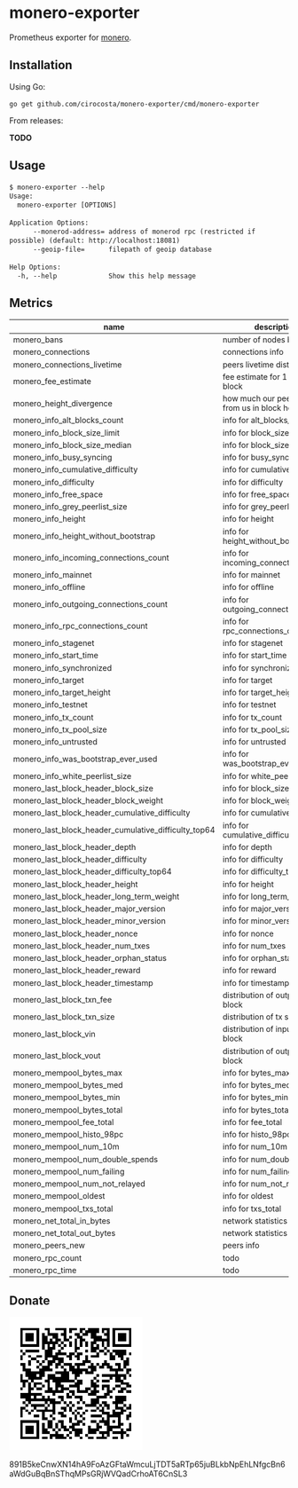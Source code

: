 # monero-exporter

Prometheus exporter for [monero](https://getmonero.org).


## Installation

Using Go:

```
go get github.com/cirocosta/monero-exporter/cmd/monero-exporter
```

From releases:

**TODO**


## Usage

```console
$ monero-exporter --help
Usage:
  monero-exporter [OPTIONS]

Application Options:
      --monerod-address= address of monerod rpc (restricted if possible) (default: http://localhost:18081)
      --geoip-file=      filepath of geoip database

Help Options:
  -h, --help             Show this help message
```

## Metrics


| name | description |
| ---- | ----------- |
| monero_bans | number of nodes banned |
| monero_connections | connections info |
| monero_connections_livetime | peers livetime distribution |
| monero_fee_estimate | fee estimate for 1 grace block |
| monero_height_divergence | how much our peers diverge from us in block height |
| monero_info_alt_blocks_count | info for alt_blocks_count |
| monero_info_block_size_limit | info for block_size_limit |
| monero_info_block_size_median | info for block_size_median |
| monero_info_busy_syncing | info for busy_syncing |
| monero_info_cumulative_difficulty | info for cumulative_difficulty |
| monero_info_difficulty | info for difficulty |
| monero_info_free_space | info for free_space |
| monero_info_grey_peerlist_size | info for grey_peerlist_size |
| monero_info_height | info for height |
| monero_info_height_without_bootstrap | info for height_without_bootstrap |
| monero_info_incoming_connections_count | info for incoming_connections_count |
| monero_info_mainnet | info for mainnet |
| monero_info_offline | info for offline |
| monero_info_outgoing_connections_count | info for outgoing_connections_count |
| monero_info_rpc_connections_count | info for rpc_connections_count |
| monero_info_stagenet | info for stagenet |
| monero_info_start_time | info for start_time |
| monero_info_synchronized | info for synchronized |
| monero_info_target | info for target |
| monero_info_target_height | info for target_height |
| monero_info_testnet | info for testnet |
| monero_info_tx_count | info for tx_count |
| monero_info_tx_pool_size | info for tx_pool_size |
| monero_info_untrusted | info for untrusted |
| monero_info_was_bootstrap_ever_used | info for was_bootstrap_ever_used |
| monero_info_white_peerlist_size | info for white_peerlist_size |
| monero_last_block_header_block_size | info for block_size |
| monero_last_block_header_block_weight | info for block_weight |
| monero_last_block_header_cumulative_difficulty | info for cumulative_difficulty |
| monero_last_block_header_cumulative_difficulty_top64 | info for cumulative_difficulty_top64 |
| monero_last_block_header_depth | info for depth |
| monero_last_block_header_difficulty | info for difficulty |
| monero_last_block_header_difficulty_top64 | info for difficulty_top64 |
| monero_last_block_header_height | info for height |
| monero_last_block_header_long_term_weight | info for long_term_weight |
| monero_last_block_header_major_version | info for major_version |
| monero_last_block_header_minor_version | info for minor_version |
| monero_last_block_header_nonce | info for nonce |
| monero_last_block_header_num_txes | info for num_txes |
| monero_last_block_header_orphan_status | info for orphan_status |
| monero_last_block_header_reward | info for reward |
| monero_last_block_header_timestamp | info for timestamp |
| monero_last_block_txn_fee | distribution of outputs in last block |
| monero_last_block_txn_size | distribution of tx sizes |
| monero_last_block_vin | distribution of inputs in last block |
| monero_last_block_vout | distribution of outputs in last block |
| monero_mempool_bytes_max | info for bytes_max |
| monero_mempool_bytes_med | info for bytes_med |
| monero_mempool_bytes_min | info for bytes_min |
| monero_mempool_bytes_total | info for bytes_total |
| monero_mempool_fee_total | info for fee_total |
| monero_mempool_histo_98pc | info for histo_98pc |
| monero_mempool_num_10m | info for num_10m |
| monero_mempool_num_double_spends | info for num_double_spends |
| monero_mempool_num_failing | info for num_failing |
| monero_mempool_num_not_relayed | info for num_not_relayed |
| monero_mempool_oldest | info for oldest |
| monero_mempool_txs_total | info for txs_total |
| monero_net_total_in_bytes | network statistics |
| monero_net_total_out_bytes | network statistics |
| monero_peers_new | peers info |
| monero_rpc_count | todo |
| monero_rpc_time | todo |


## Donate

![xmr address](./assets/donate.png)

891B5keCnwXN14hA9FoAzGFtaWmcuLjTDT5aRTp65juBLkbNpEhLNfgcBn6aWdGuBqBnSThqMPsGRjWVQadCrhoAT6CnSL3
